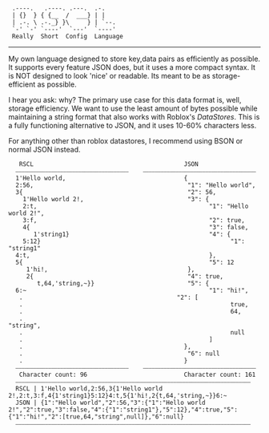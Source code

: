 ```
 .----.   .----. .---.  .-.   
 | {}  } { {__  /  ___} | |   
 | .-. \ .-._} }\     } | `--.
 `-' `-' `----'  `---'  `----'
 Really  Short  Config  Language
```
---
 
 My own language designed to store key,data pairs as efficiently as possible. It supports every feature JSON does, but it uses a more compact syntax.
 It is NOT designed to look 'nice' or readable. Its meant to be as storage-efficient as possible.
 
 I hear you ask: why?
 The primary use case for this data format is, well, storage efficiency. We want to use the least amount of bytes possible while maintaining a string format 
 that also works with Roblox's *DataStores*.
 This is a fully functioning alternative to JSON, and it uses 10-60% characters less.

 For anything other than roblox datastores, I recommend using BSON or normal JSON instead.

 ```
    RSCL                                          JSON                                      
   ⎯⎯⎯⎯⎯⎯⎯⎯⎯⎯⎯⎯⎯⎯⎯⎯⎯⎯⎯⎯⎯⎯⎯⎯⎯⎯⎯⎯⎯⎯⎯⎯⎯⎯⎯⎯⎯⎯    ⎯⎯⎯⎯⎯⎯⎯⎯⎯⎯⎯⎯⎯⎯⎯⎯⎯⎯⎯⎯⎯⎯⎯⎯⎯⎯⎯⎯⎯⎯⎯⎯⎯⎯⎯⎯⎯⎯
   1'Hello world,                                 {                                         
   2:56,                                           "1": "Hello world",
   3{                                              "2": 56,
     1'Hello world 2!,                             "3": {
     2:t,                                                "1": "Hello world 2!",
     3:f,                                                "2": true,
     4{                                                  "3": false,
        1'string1}                                       "4": {
     5:12}                                                     "1": "string1"
   4:t,                                                  },
   5{                                                    "5": 12
      1'hi!,                                       },
      2{                                           "4": true,
         t,64,'string,~}}                          "5": {
   6:~                                                   "1": "hi!",
	.			    	                        "2": [
	.                                                          true,
	.                                                          64,
	.                                                          "string",
	.                                                          null
	.                                                    ]
	.	                                          },
	.                                              "6": null
	.                                             }
   ⎯⎯⎯⎯⎯⎯⎯⎯⎯⎯⎯⎯⎯⎯⎯⎯⎯⎯⎯⎯⎯⎯⎯⎯⎯⎯⎯⎯⎯⎯⎯⎯⎯⎯⎯⎯⎯⎯    ⎯⎯⎯⎯⎯⎯⎯⎯⎯⎯⎯⎯⎯⎯⎯⎯⎯⎯⎯⎯⎯⎯⎯⎯⎯⎯⎯⎯⎯⎯⎯⎯⎯⎯⎯⎯⎯⎯
    Character count: 96                           Character count: 161
   ⎯⎯⎯⎯⎯⎯⎯⎯⎯⎯⎯⎯⎯⎯⎯⎯⎯⎯⎯⎯⎯⎯⎯⎯⎯⎯⎯⎯⎯⎯⎯⎯⎯⎯⎯⎯⎯⎯⎯⎯⎯⎯⎯⎯⎯⎯⎯⎯⎯⎯⎯⎯⎯⎯⎯⎯⎯⎯⎯⎯⎯⎯⎯⎯⎯⎯⎯⎯⎯⎯⎯⎯⎯⎯⎯⎯⎯⎯⎯
   RSCL | 1'Hello world,2:56,3{1'Hello world 2!,2:t,3:f,4{1'string1}5:12}4:t,5{1'hi!,2{t,64,'string,~}}6:~
   JSON | {1":"Hello world","2":56,"3":{"1":"Hello world 2!","2":true,"3":false,"4":{"1":"string1"},"5":12},"4":true,"5":{"1":"hi!","2":[true,64,"string",null]},"6":null}
   ⎯⎯⎯⎯⎯⎯⎯⎯⎯⎯⎯⎯⎯⎯⎯⎯⎯⎯⎯⎯⎯⎯⎯⎯⎯⎯⎯⎯⎯⎯⎯⎯⎯⎯⎯⎯⎯⎯⎯⎯⎯⎯⎯⎯⎯⎯⎯⎯⎯⎯⎯⎯⎯⎯⎯⎯⎯⎯⎯⎯⎯⎯⎯⎯⎯⎯⎯⎯⎯⎯⎯⎯⎯⎯⎯⎯⎯⎯⎯
```

